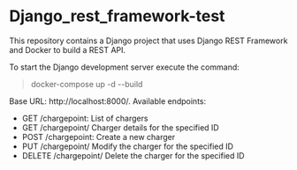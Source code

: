# Django_rest_framework-test

This repository contains a Django project that uses Django REST Framework and Docker to build a REST API.


To start the Django development server execute the command:
> docker-compose up -d --build

Base URL: http://localhost:8000/. Available endpoints:
- GET /chargepoint: List of chargers
- GET /chargepoint/<id> Charger details for the specified ID
- POST /chargepoint: Create a new charger
- PUT /chargepoint/<id> Modify the charger for the specified ID
- DELETE /chargepoint/<id> Delete the charger for the specified ID
